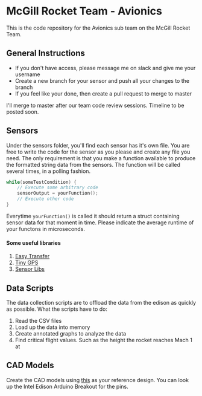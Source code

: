 # McGill Rocket Team - Avionics
This is the code repository for the Avionics sub team on the McGill Rocket Team.

## General Instructions
* If you don't have access, please message me on slack and give me your username
* Create a new branch for your sensor and push all your changes to the branch
* If you feel like your done, then create a pull request to merge to master

I'll merge to master after our team code review sessions. Timeline to be posted soon.

## Sensors
Under the sensors folder, you'll find each sensor has it's own file. You are free to write the code for the sensor as you please and create any file you need. The only requirement is that you make a function available to produce the formatted string data from the sensors. The function will be called several times, in a polling fashion.

```C
while(someTestCondition) {
    // Execute some arbitrary code
    sensorOutput = yourFunction();
    // Execute other code
}
```

Everytime `yourFunction()` is called it should return a struct containing sensor data for that moment in time. Please indicate the average runtime of your functons in microseconds.

#### Some useful libraries
1. [Easy Transfer](http://www.billporter.info/2011/05/30/easytransfer-arduino-library/)
2. [Tiny GPS](http://arduiniana.org/libraries/tinygps/)
3. [Sensor Libs](https://learn.adafruit.com/adafruit-10-dof-imu-breakout-lsm303-l3gd20-bmp180/software/)

## Data Scripts
The data collection scripts are to offload the data from the edison as quickly as possible.
What the scripts have to do:

1. Read the CSV files
2. Load up the data into memory
3. Create annotated graphs to analyze the data
4. Find critical flight values. Such as the height the rocket reaches Mach 1 at

## CAD Models
Create the CAD models using [this](https://drive.google.com/open?id=0BzpGM0km5hh2N3dQbWIySmU0RWs) as your reference design. You can look up the Intel Edison Arduino Breakout for the pins.
